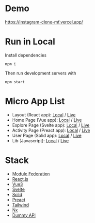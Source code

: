 # Demo
https://instagram-clone-mf.vercel.app/

# Run in Local
Install dependencies

`npm i`

Then run development servers with

`npm start`

# Micro App List

- Layout (React app): [Local](http://localhost:8080/) / [Live](https://instagram-clone-mf.vercel.app/)
- Home Page (Vue app): [Local](http://localhost:3001/) / [Live](https://instagram-clone-home.vercel.app/)
- Explore Page (Svelte app): [Local](http://localhost:3002/) / [Live](https://instagram-clone-explore.vercel.app/)
- Activity Page (Preact app): [Local](http://localhost:3004/) / [Live](https://instagram-clone-activity.vercel.app/)
- User Page (Solid app): [Local](http://localhost:3003/) / [Live](https://instagram-clone-user.vercel.app/)
- Lib (Javascript): [Local](http://localhost:5001/) / [Live](https://instagram-clone-lib.vercel.app/)

# Stack

- [Module Federation](https://webpack.js.org/concepts/module-federation/)
- [React.js](https://reactjs.org/)
- [Vue3](https://vuejs.org/)
- [Svelte](https://svelte.dev/)
- [Solid](https://www.solidjs.com/)
- [Preact](https://preactjs.com/)
- [Tailwind](https://tailwindcss.com/)
- [Nx](https://nx.dev/)
- [Dummy API](https://dummyapi.io/)